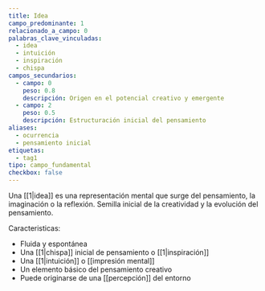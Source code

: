 ```yaml
---
title: Idea
campo_predominante: 1
relacionado_a_campo: 0
palabras_clave_vinculadas:
  - idea
  - intuición
  - inspiración
  - chispa
campos_secundarios:
  - campo: 0
    peso: 0.8
    descripción: Origen en el potencial creativo y emergente
  - campo: 2
    peso: 0.5
    descripción: Estructuración inicial del pensamiento
aliases:
  - ocurrencia
  - pensamiento inicial
etiquetas:
  - tag1
tipo: campo_fundamental
checkbox: false
---
```

Una [[1|idea]] es una representación mental que surge del pensamiento, la imaginación o la reflexión. 
Semilla inicial de la creatividad y la evolución del pensamiento.

Caracteristicas:

- Fluida y espontánea
- Una [[1|chispa]] inicial de pensamiento o [[1|inspiración]]
- Una [[1|intuición]] o [[impresión mental]]
- Un elemento básico del pensamiento creativo
- Puede originarse de una [[percepción]] del entorno
